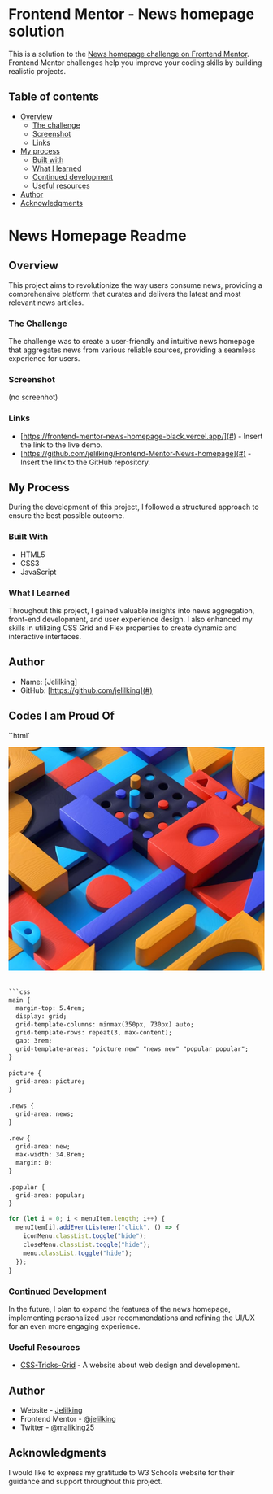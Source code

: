 # Frontend Mentor - News homepage solution

This is a solution to the [News homepage challenge on Frontend Mentor](https://www.frontendmentor.io/challenges/news-homepage-H6SWTa1MFl). Frontend Mentor challenges help you improve your coding skills by building realistic projects.

## Table of contents

- [Overview](#overview)
  - [The challenge](#the-challenge)
  - [Screenshot](#screenshot)
  - [Links](#links)
- [My process](#my-process)
  - [Built with](#built-with)
  - [What I learned](#what-i-learned)
  - [Continued development](#continued-development)
  - [Useful resources](#useful-resources)
- [Author](#author)
- [Acknowledgments](#acknowledgments)

# News Homepage Readme

## Overview

This project aims to revolutionize the way users consume news, providing a comprehensive platform that curates and delivers the latest and most relevant news articles.

### The Challenge

The challenge was to create a user-friendly and intuitive news homepage that aggregates news from various reliable sources, providing a seamless experience for users.

### Screenshot

(no screenhot)

### Links

- [https://frontend-mentor-news-homepage-black.vercel.app/](#) - Insert the link to the live demo.
- [https://github.com/jelilking/Frontend-Mentor-News-homepage](#) - Insert the link to the GitHub repository.

## My Process

During the development of this project, I followed a structured approach to ensure the best possible outcome.

### Built With

- HTML5
- CSS3
- JavaScript

### What I Learned

Throughout this project, I gained valuable insights into news aggregation, front-end development, and user experience design. I also enhanced my skills in utilizing CSS Grid and Flex properties to create dynamic and interactive interfaces.

## Author

- Name: [Jelilking]
- GitHub: [https://github.com/jelilking](#)

## Codes I am Proud Of

``html`
<picture id="home">

  <source
    media="(min-width: 376px)"
    srcset="/news-homepage-main/assets/images/image-web-3-desktop.jpg" />
  <img
    src="/news-homepage-main/assets/images/image-web-3-mobile.jpg"
    alt="Future of Web 3.0"
/></picture>
```

```css
main {
  margin-top: 5.4rem;
  display: grid;
  grid-template-columns: minmax(350px, 730px) auto;
  grid-template-rows: repeat(3, max-content);
  gap: 3rem;
  grid-template-areas: "picture new" "news new" "popular popular";
}

picture {
  grid-area: picture;
}

.news {
  grid-area: news;
}

.new {
  grid-area: new;
  max-width: 34.8rem;
  margin: 0;
}

.popular {
  grid-area: popular;
}
```

```js
for (let i = 0; i < menuItem.length; i++) {
  menuItem[i].addEventListener("click", () => {
    iconMenu.classList.toggle("hide");
    closeMenu.classList.toggle("hide");
    menu.classList.toggle("hide");
  });
}
```

### Continued Development

In the future, I plan to expand the features of the news homepage, implementing personalized user recommendations and refining the UI/UX for an even more engaging experience.

### Useful Resources

- [CSS-Tricks-Grid](https://www.w3schools.com/css/css_rwd_grid.asp) - A website about web design and development.

## Author

- Website - [Jelilking](https://www.your-site.com)
- Frontend Mentor - [@jelilking](https://www.frontendmentor.io/profile/jelilking)
- Twitter - [@maliking25](https://www.twitter.com/maliking25)

## Acknowledgments

I would like to express my gratitude to W3 Schools website for their guidance and support throughout this project.
